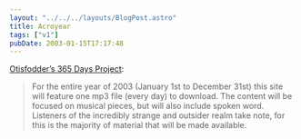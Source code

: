```yaml
---
layout: "../../../layouts/BlogPost.astro"
title: Acroyear
tags: ["v1"]
pubDate: 2003-01-15T17:17:48
---
```


[Otisfodder&#8217;s 365 Days Project][1]:

> For the entire year of 2003 (January 1st to December 31st) this site will feature one mp3 file (every day) to download. The content will be focused on musical pieces, but will also include spoken word. Listeners of the incredibly strange and outsider realm take note, for this is the majority of material that will be made available.

[1]: http://www.otisfodder.com/365days.html "otisfodder.com: 365 days"
